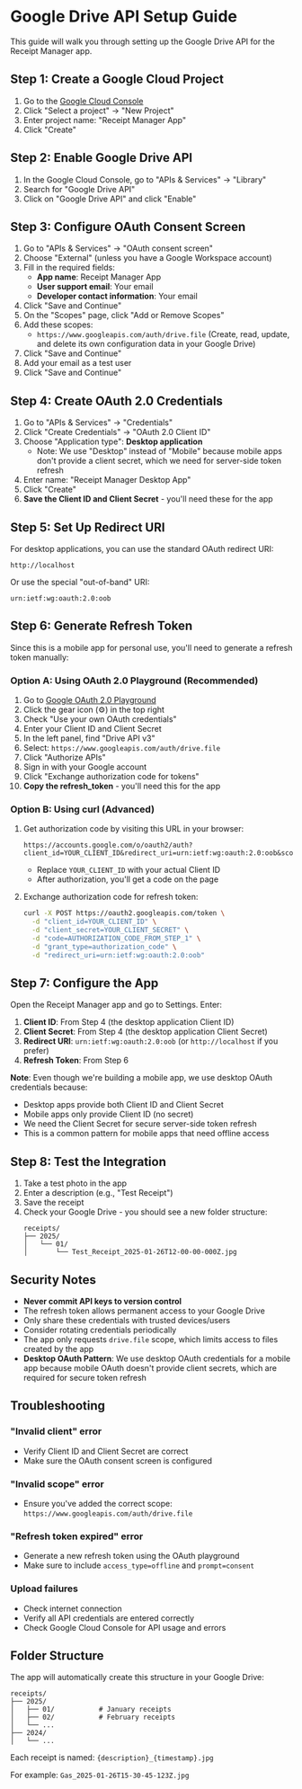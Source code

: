 # Google Drive API Setup Guide

This guide will walk you through setting up the Google Drive API for the Receipt Manager app.

## Step 1: Create a Google Cloud Project

1. Go to the [Google Cloud Console](https://console.cloud.google.com/)
2. Click "Select a project" → "New Project"
3. Enter project name: "Receipt Manager App"
4. Click "Create"

## Step 2: Enable Google Drive API

1. In the Google Cloud Console, go to "APIs & Services" → "Library"
2. Search for "Google Drive API"
3. Click on "Google Drive API" and click "Enable"

## Step 3: Configure OAuth Consent Screen

1. Go to "APIs & Services" → "OAuth consent screen"
2. Choose "External" (unless you have a Google Workspace account)
3. Fill in the required fields:
   - **App name**: Receipt Manager App
   - **User support email**: Your email
   - **Developer contact information**: Your email
4. Click "Save and Continue"
5. On the "Scopes" page, click "Add or Remove Scopes"
6. Add these scopes:
   - `https://www.googleapis.com/auth/drive.file` (Create, read, update, and delete its own configuration data in your Google Drive)
7. Click "Save and Continue"
8. Add your email as a test user
9. Click "Save and Continue"

## Step 4: Create OAuth 2.0 Credentials

1. Go to "APIs & Services" → "Credentials"
2. Click "Create Credentials" → "OAuth 2.0 Client ID"
3. Choose "Application type": **Desktop application**
   - Note: We use "Desktop" instead of "Mobile" because mobile apps don't provide a client secret, which we need for server-side token refresh
4. Enter name: "Receipt Manager Desktop App"
5. Click "Create"
6. **Save the Client ID and Client Secret** - you'll need these for the app

## Step 5: Set Up Redirect URI

For desktop applications, you can use the standard OAuth redirect URI:
```
http://localhost
```
Or use the special "out-of-band" URI:
```
urn:ietf:wg:oauth:2.0:oob
```

## Step 6: Generate Refresh Token

Since this is a mobile app for personal use, you'll need to generate a refresh token manually:

### Option A: Using OAuth 2.0 Playground (Recommended)

1. Go to [Google OAuth 2.0 Playground](https://developers.google.com/oauthplayground/)
2. Click the gear icon (⚙️) in the top right
3. Check "Use your own OAuth credentials"
4. Enter your Client ID and Client Secret
5. In the left panel, find "Drive API v3"
6. Select: `https://www.googleapis.com/auth/drive.file`
7. Click "Authorize APIs"
8. Sign in with your Google account
9. Click "Exchange authorization code for tokens"
10. **Copy the refresh_token** - you'll need this for the app

### Option B: Using curl (Advanced)

1. Get authorization code by visiting this URL in your browser:
   ```
   https://accounts.google.com/o/oauth2/auth?client_id=YOUR_CLIENT_ID&redirect_uri=urn:ietf:wg:oauth:2.0:oob&scope=https://www.googleapis.com/auth/drive.file&response_type=code&access_type=offline&prompt=consent
   ```
   - Replace `YOUR_CLIENT_ID` with your actual Client ID
   - After authorization, you'll get a code on the page

2. Exchange authorization code for refresh token:
   ```bash
   curl -X POST https://oauth2.googleapis.com/token \
     -d "client_id=YOUR_CLIENT_ID" \
     -d "client_secret=YOUR_CLIENT_SECRET" \
     -d "code=AUTHORIZATION_CODE_FROM_STEP_1" \
     -d "grant_type=authorization_code" \
     -d "redirect_uri=urn:ietf:wg:oauth:2.0:oob"
   ```

## Step 7: Configure the App

Open the Receipt Manager app and go to Settings. Enter:

1. **Client ID**: From Step 4 (the desktop application Client ID)
2. **Client Secret**: From Step 4 (the desktop application Client Secret)
3. **Redirect URI**: `urn:ietf:wg:oauth:2.0:oob` (or `http://localhost` if you prefer)
4. **Refresh Token**: From Step 6

**Note**: Even though we're building a mobile app, we use desktop OAuth credentials because:
- Desktop apps provide both Client ID and Client Secret
- Mobile apps only provide Client ID (no secret)
- We need the Client Secret for secure server-side token refresh
- This is a common pattern for mobile apps that need offline access

## Step 8: Test the Integration

1. Take a test photo in the app
2. Enter a description (e.g., "Test Receipt")
3. Save the receipt
4. Check your Google Drive - you should see a new folder structure:
   ```
   receipts/
   ├── 2025/
   │   └── 01/
   │       └── Test_Receipt_2025-01-26T12-00-00-000Z.jpg
   ```

## Security Notes

- **Never commit API keys to version control**
- The refresh token allows permanent access to your Google Drive
- Only share these credentials with trusted devices/users
- Consider rotating credentials periodically
- The app only requests `drive.file` scope, which limits access to files created by the app
- **Desktop OAuth Pattern**: We use desktop OAuth credentials for a mobile app because mobile OAuth doesn't provide client secrets, which are required for secure token refresh

## Troubleshooting

### "Invalid client" error
- Verify Client ID and Client Secret are correct
- Make sure the OAuth consent screen is configured

### "Invalid scope" error  
- Ensure you've added the correct scope: `https://www.googleapis.com/auth/drive.file`

### "Refresh token expired" error
- Generate a new refresh token using the OAuth playground
- Make sure to include `access_type=offline` and `prompt=consent`

### Upload failures
- Check internet connection
- Verify all API credentials are entered correctly
- Check Google Cloud Console for API usage and errors

## Folder Structure

The app will automatically create this structure in your Google Drive:
```
receipts/
├── 2025/
│   ├── 01/           # January receipts
│   ├── 02/           # February receipts
│   └── ...
├── 2024/
│   └── ...
```

Each receipt is named: `{description}_{timestamp}.jpg`

For example: `Gas_2025-01-26T15-30-45-123Z.jpg`
